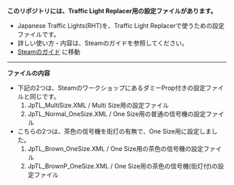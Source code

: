 **このリポジトリには、Traffic Light Replacer用の設定ファイルがあります。**

- Japanese Traffic Lights(RHT)を、Traffic Light Replacerで使うための設定ファイルです。
- 詳しい使い方・内容は、Steamのガイドを参照してください。
- [Steamのガイド](https://steamcommunity.com/sharedfiles/filedetails/?id=2573342778) に移動

---

**ファイルの内容**

- 下記の2つは、SteamのワークショップにあるダミーProp付きの設定ファイルと同じです。
    1. JpTL_MultiSize.XML / Multi Size用の設定ファイル
    2. JpTL_Normal_OneSize.XML / One Size用の普通の信号機の設定ファイル
- こちらの2つは、茶色の信号機を街灯の有無で、One Size用に設定しました。
    1. JpTL_Brown_OneSize.XML / One Size用の茶色の信号機の設定ファイル
    2. JpTL_BrownP_OneSize.XML / One Size用の茶色の信号機(街灯付)の設定ファイル
